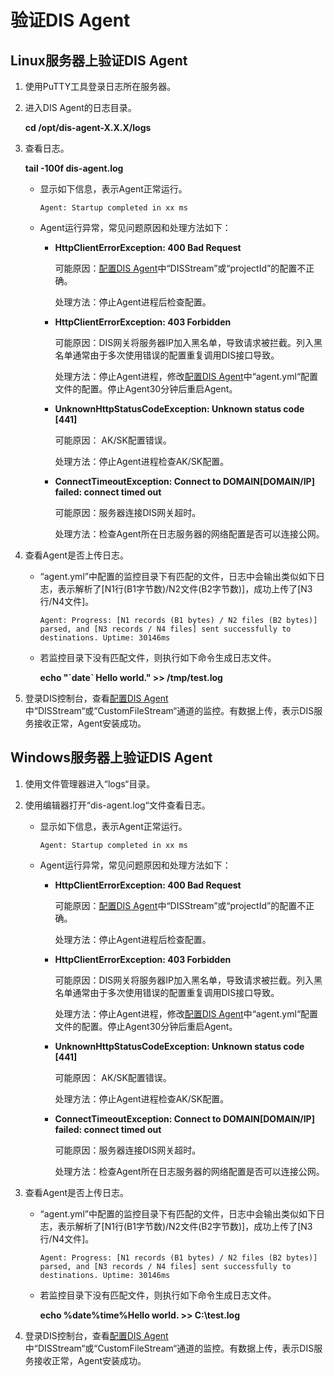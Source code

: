 # 验证DIS Agent<a name="dayu_01_0224"></a>

## Linux服务器上验证DIS Agent<a name="zh-cn_topic_0194140856_section52583644132848"></a>

1.  使用PuTTY工具登录日志所在服务器。
2.  进入DIS Agent的日志目录。

    **cd /opt/dis-agent-X.X.X/logs**

3.  查看日志。

    **tail -100f dis-agent.log**

    -   显示如下信息，表示Agent正常运行。

        ```
        Agent: Startup completed in xx ms
        ```

    -   Agent运行异常，常见问题原因和处理方法如下：
        -   **HttpClientErrorException: 400 Bad Request**

            可能原因：[配置DIS Agent](配置DIS-Agent.md#dayu_01_0222)中“DISStream”或“projectId”的配置不正确。

            处理方法：停止Agent进程后检查配置。

        -   **HttpClientErrorException: 403 Forbidden**

            可能原因：DIS网关将服务器IP加入黑名单，导致请求被拦截。列入黑名单通常由于多次使用错误的配置重复调用DIS接口导致。

            处理方法：停止Agent进程，修改[配置DIS Agent](配置DIS-Agent.md#dayu_01_0222)中“agent.yml“配置文件的配置。停止Agent30分钟后重启Agent。

        -   **UnknownHttpStatusCodeException: Unknown status code \[441\]**

            可能原因： AK/SK配置错误。

            处理方法：停止Agent进程检查AK/SK配置。

        -   **ConnectTimeoutException: Connect to DOMAIN\[DOMAIN/IP\] failed: connect timed out**

            可能原因：服务器连接DIS网关超时。

            处理方法：检查Agent所在日志服务器的网络配置是否可以连接公网。


4.  查看Agent是否上传日志。
    -   “agent.yml”中配置的监控目录下有匹配的文件，日志中会输出类似如下日志，表示解析了\[N1行\(B1字节数\)/N2文件\(B2字节数\)\]，成功上传了\[N3行/N4文件\]。

        ```
        Agent: Progress: [N1 records (B1 bytes) / N2 files (B2 bytes)] parsed, and [N3 records / N4 files] sent successfully to destinations. Uptime: 30146ms
        ```

    -   若监控目录下没有匹配文件，则执行如下命令生成日志文件。

        **echo "\`date\` Hello world." \>\> /tmp/test.log**

5.  登录DIS控制台，查看[配置DIS Agent](配置DIS-Agent.md#dayu_01_0222)中“DISStream“或“CustomFileStream“通道的监控。有数据上传，表示DIS服务接收正常，Agent安装成功。

## Windows服务器上验证DIS Agent<a name="zh-cn_topic_0194140856_section51063719153510"></a>

1.  使用文件管理器进入“logs“目录。
2.  使用编辑器打开“dis-agent.log“文件查看日志。
    -   显示如下信息，表示Agent正常运行。

        ```
        Agent: Startup completed in xx ms
        ```

    -   Agent运行异常，常见问题原因和处理方法如下：
        -   **HttpClientErrorException: 400 Bad Request**

            可能原因：[配置DIS Agent](配置DIS-Agent.md#dayu_01_0222)中“DISStream”或“projectId”的配置不正确。

            处理方法：停止Agent进程后检查配置。

        -   **HttpClientErrorException: 403 Forbidden**

            可能原因：DIS网关将服务器IP加入黑名单，导致请求被拦截。列入黑名单通常由于多次使用错误的配置重复调用DIS接口导致。

            处理方法：停止Agent进程，修改[配置DIS Agent](配置DIS-Agent.md#dayu_01_0222)中“agent.yml“配置文件的配置。停止Agent30分钟后重启Agent。

        -   **UnknownHttpStatusCodeException: Unknown status code \[441\]**

            可能原因： AK/SK配置错误。

            处理方法：停止Agent进程检查AK/SK配置。

        -   **ConnectTimeoutException: Connect to DOMAIN\[DOMAIN/IP\] failed: connect timed out**

            可能原因：服务器连接DIS网关超时。

            处理方法：检查Agent所在日志服务器的网络配置是否可以连接公网。


3.  查看Agent是否上传日志。
    -   “agent.yml”中配置的监控目录下有匹配的文件，日志中会输出类似如下日志，表示解析了\[N1行\(B1字节数\)/N2文件\(B2字节数\)\]，成功上传了\[N3行/N4文件\]。

        ```
        Agent: Progress: [N1 records (B1 bytes) / N2 files (B2 bytes)] parsed, and [N3 records / N4 files] sent successfully to destinations. Uptime: 30146ms
        ```

    -   若监控目录下没有匹配文件，则执行如下命令生成日志文件。

        **echo %date%time%Hello world. \>\> C:\\test.log**

4.  登录DIS控制台，查看[配置DIS Agent](配置DIS-Agent.md#dayu_01_0222)中“DISStream“或“CustomFileStream“通道的监控。有数据上传，表示DIS服务接收正常，Agent安装成功。

